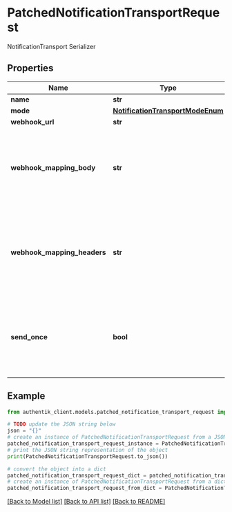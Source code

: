 # PatchedNotificationTransportRequest

NotificationTransport Serializer

## Properties

Name | Type | Description | Notes
------------ | ------------- | ------------- | -------------
**name** | **str** |  | [optional] 
**mode** | [**NotificationTransportModeEnum**](NotificationTransportModeEnum.md) |  | [optional] 
**webhook_url** | **str** |  | [optional] 
**webhook_mapping_body** | **str** | Customize the body of the request. Mapping should return data that is JSON-serializable. | [optional] 
**webhook_mapping_headers** | **str** | Configure additional headers to be sent. Mapping should return a dictionary of key-value pairs | [optional] 
**send_once** | **bool** | Only send notification once, for example when sending a webhook into a chat channel. | [optional] 

## Example

```python
from authentik_client.models.patched_notification_transport_request import PatchedNotificationTransportRequest

# TODO update the JSON string below
json = "{}"
# create an instance of PatchedNotificationTransportRequest from a JSON string
patched_notification_transport_request_instance = PatchedNotificationTransportRequest.from_json(json)
# print the JSON string representation of the object
print(PatchedNotificationTransportRequest.to_json())

# convert the object into a dict
patched_notification_transport_request_dict = patched_notification_transport_request_instance.to_dict()
# create an instance of PatchedNotificationTransportRequest from a dict
patched_notification_transport_request_from_dict = PatchedNotificationTransportRequest.from_dict(patched_notification_transport_request_dict)
```
[[Back to Model list]](../README.md#documentation-for-models) [[Back to API list]](../README.md#documentation-for-api-endpoints) [[Back to README]](../README.md)



